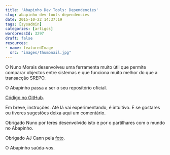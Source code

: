 ```yaml
---
title: 'Abapinho Dev Tools: Dependencies'
slug: abapinho-dev-tools-dependencies
date: 2015-10-22 14:37:19
tags: [sysadmin]
categories: [artigos]
wordpressId: 3297
draft: false
resources:
- name: featuredImage
  src: "images/thumbnail.jpg"
---
```

O Nuno Morais desenvolveu uma ferramenta muito útil que permite comparar objectos entre sistemas e que funciona muito melhor do que a transacção SREPO.

O Abapinho passa a ser o seu repositório oficial.

[Código no GitHub][1].

Em breve, instruções. Até lá vai experimentando, é intuitivo. E se gostares ou tiveres sugestões deixa aqui um comentário.

Obrigado Nuno por teres desenvolvido isto e por o partilhares com o mundo no Abapinho.

Obrigado AJ Cann pela [foto][2].

O Abapinho saúda-vos.

   [1]: https://github.com/abapinho/abapinho_dev_tools
   [2]: https://www.flickr.com/photos/ajc1/4663140532/
